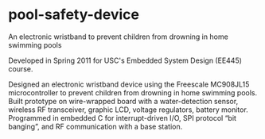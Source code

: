 pool-safety-device
==================

An electronic wristband to prevent children from drowning in home swimming pools

Developed in Spring 2011 for USC's Embedded System Design (EE445) course.

Designed an electronic wristband device using the Freescale MC908JL15 microcontroller to prevent children from drowning in home swimming pools. Built prototype on wire-wrapped board with a water-detection sensor, wireless RF transceiver, graphic LCD, voltage regulators, battery monitor. Programmed in embedded C for interrupt-driven I/O, SPI protocol “bit banging”, and RF communication with a base station.
